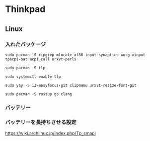 
# Thinkpad

## Linux　

### 入れたパッケージ

`sudo pacman -S ripgrep mlocate xf86-input-synaptics xorg-xinput tpacpi-bat acpi_call urxvt-perls`

`sudo pacman -S tlp`

`sudo systemctl enable tlp`

`sudo yay -S i3-easyfocus-git clipmenu urxvt-resize-font-git`

`sudo pacman -S rustup go clang`



### バッテリー

### バッテリーを長持ちさせる設定

https://wiki.archlinux.jp/index.php/Tp_smapi



